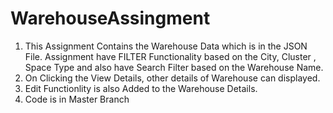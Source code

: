 # WarehouseAssingment

1) This Assignment Contains the Warehouse Data which is in the JSON File. Assignment have FILTER Functionality based on the City, Cluster , Space Type and also have Search Filter based on the Warehouse Name.
2) On Clicking the View Details, other details of Warehouse can displayed.
3) Edit Functionlity is also Added to the Warehouse Details.
4) Code is in Master Branch
